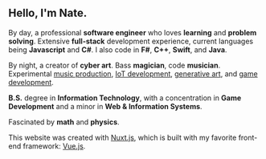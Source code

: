 Hello, I'm Nate.
--------------------

By day, a professional **software engineer** who loves **learning** and **problem solving**. Extensive **full-stack** development experience, current languages being **Javascript** and **C#**. I also code in **F#**, **C++**, **Swift**, and **Java**.

By night, a creator of **cyber art**. Bass **magician**, code **musician**. Experimental [music production](https://www.soundcloud.com/vyjl), [IoT development](https://github.com/NateTheGreatt/led-controller), [generative art](https://github.com/NateTheGreatt/harmonoscope), and [game development](https://github.com/NateTheGreatt/Project-Utopia).

**B.S.** degree in **Information Technology**, with a concentration in **Game Development** and a minor in **Web & Information Systems**.

Fascinated by **math** and **physics**.

This website was created with [Nuxt.js](https://nuxtjs.org), which is built with my favorite front-end framework: [Vue.js](https://vuejs.org).

